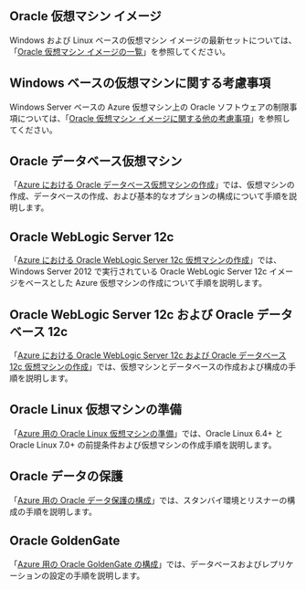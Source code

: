 
 
## Oracle 仮想マシン イメージ

Windows および Linux ベースの仮想マシン イメージの最新セットについては、「[Oracle 仮想マシン イメージの一覧](../articles/virtual-machines/virtual-machines-linux-classic-oracle-images.md)」を参照してください。

## Windows ベースの仮想マシンに関する考慮事項

Windows Server ベースの Azure 仮想マシン上の Oracle ソフトウェアの制限事項については、「[Oracle 仮想マシン イメージに関する他の考慮事項](../articles/virtual-machines/virtual-machines-windows-classic-oracle-considerations.md)」を参照してください。

## Oracle データベース仮想マシン

「[Azure における Oracle データベース仮想マシンの作成](../articles/virtual-machines/virtual-machines-windows-classic-create-oracle-database.md)」では、仮想マシンの作成、データベースの作成、および基本的なオプションの構成について手順を説明します。

## Oracle WebLogic Server 12c

「[Azure における Oracle WebLogic Server 12c 仮想マシンの作成](../articles/virtual-machines/virtual-machines-windows-create-oracle-weblogic-server-12c.md)」では、Windows Server 2012 で実行されている Oracle WebLogic Server 12c イメージをベースとした Azure 仮想マシンの作成について手順を説明します。

## Oracle WebLogic Server 12c および Oracle データベース 12c

「[Azure における Oracle WebLogic Server 12c および Oracle データベース 12c 仮想マシンの作成](../articles/virtual-machines/virtual-machines-windows-create-oracle-weblogic-server-12c-database.md)」では、仮想マシンとデータベースの作成および構成の手順を説明します。

## Oracle Linux 仮想マシンの準備

「[Azure 用の Oracle Linux 仮想マシンの準備](../articles/virtual-machines/virtual-machines-linux-prepare-oracle.md)」では、Oracle Linux 6.4+ と Oracle Linux 7.0+ の前提条件および仮想マシンの作成手順を説明します。

## Oracle データの保護

「[Azure 用の Oracle データ保護の構成](../articles/virtual-machines/virtual-machines-windows-classic-configure-oracle-data-guard.md)」では、スタンバイ環境とリスナーの構成の手順を説明します。

## Oracle GoldenGate

「[Azure 用の Oracle GoldenGate の構成](../articles/virtual-machines/virtual-machines-windows-classic-configure-oracle-goldengate.md)」では、データベースおよびレプリケーションの設定の手順を説明します。

<!---HONumber=AcomDC_0330_2016-->